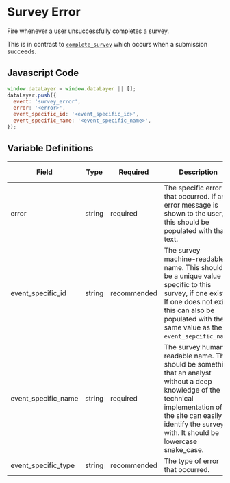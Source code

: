 # Survey Error

Fire whenever a user unsuccessfully completes a survey. 

This is in contrast to [`complete_survey`](survey/complete_survey.md) which occurs when a submission succeeds.

## Javascript Code

```js
window.dataLayer = window.dataLayer || [];
dataLayer.push({
  event: 'survey_error',
  error: '<error>',
  event_specific_id: '<event_specific_id>',
  event_specific_name: '<event_specific_name>',
});
```

## Variable Definitions

|Field|Type|Required|Description|Example|Pattern|Min Length|Max Length|Minimum|Maximum|Multiple Of|
| --- | --- | --- | --- | --- | --- | --- | --- | --- | --- | --- |
|error|string|required|The specific error that occurred. If an error message is shown to the user, this should be populated with that text.|Phone number should follow the surveyat (xxx) xxx-xxxx, Must be a valid email address|
|event_specific_id|string|recommended|The survey machine-readable name. This should be a unique value specific to this survey, if one exists. If one does not exist, this can also be populated with the same value as the `event_sepcific_name`.|cancel_subscription_flow, free_trial|
|event_specific_name|string|required|The survey human-readable name. This should be something that an analyst without a deep knowledge of the technical implementation of the site can easily identify the survey with. It should be lowercase snake_case.|cancel_subscription_flow, free_trial|
|event_specific_type|string|recommended|The type of error that occurred.|survey_field_validation, server_error|
